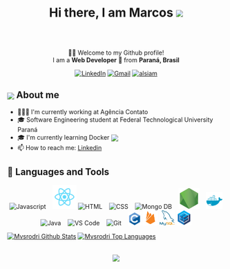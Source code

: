 <div align="center">
    <h1>Hi there, I am Marcos <img
            src="https://media.giphy.com/media/hvRJCLFzcasrR4ia7z/giphy.gif" width="32"></h1>
    <br/><br/>
    <p>🙏🏻 Welcome to my Github profile!<br />
        I am a <b>Web Developer</b> 🚀 from <b>Paraná, Brasil</b>
        </p>
    <div>
        <a href="https://www.linkedin.com/in/marcos-vinicius-dos-santos-rodrigues-1a2b39195/" target="_blank"><img alt="LinkedIn"
                src="https://img.shields.io/badge/linkedin-%230077B5.svg?&style=for-the-badge&logo=linkedin&logoColor=white" /></a>
        <a href="mailto:mvsrodri00@gmail.com" target="_blank"><img alt="Gmail"
                src="https://img.shields.io/badge/-Gmail-D14836?style=for-the-badge&logo=Gmail&logoColor=white" /></a>
        <a href="https://www.instagram.com/mvsrodri/" target="_blank"><img 
                src="https://img.shields.io/badge/Instagram-fe4164?style=for-the-badge&logo=instagram&logoColor=white" alt="alsiam" />
 </a> 
    </div>
</div>

<div>
    <div>
        <h2><img align="center"
                src="https://emojis.slackmojis.com/emojis/images/1584726375/8272/blob-cool.gif?1584726375" width="28" />
            About me</h2>
        <ul>
            <li> 👨🏻‍💻 I'm currently working at Agência Contato</li>
            <li> 🎓 Software Engineering student at Federal Technological University Paraná</li>
            <li> 🎓 I'm currently learning Docker <img align="center"
                    src="![docker](https://github.com/Mvsrodri/Mvsrodri/assets/38968106/2e3526ed-6197-421c-91c8-d06a105dc289)"
                    width="16" /></li>
            <li>📫 How to reach me: <a href="https://www.linkedin.com/in/marcos-vinicius-dos-santos-rodrigues-1a2b39195/" target="_blank">Linkedin</a></li>
        </ul>
    </div>
    <div>
        <h2>🧰 Languages and Tools</h2>
        <p align="center">        
            <img src="https://upload.wikimedia.org/wikipedia/commons/9/99/Unofficial_JavaScript_logo_2.svg" width="48"
                alt="Javascript" />&nbsp;&nbsp;&nbsp
            <img src="https://raw.githubusercontent.com/github/explore/80688e429a7d4ef2fca1e82350fe8e3517d3494d/topics/react/react.png"
                alt="React.js" width="55" />
            <img src="https://upload.wikimedia.org/wikipedia/commons/6/61/HTML5_logo_and_wordmark.svg" alt="HTML"
                width="48" />&nbsp;&nbsp;&nbsp
            <img src="https://upload.wikimedia.org/wikipedia/commons/d/d5/CSS3_logo_and_wordmark.svg" alt="CSS"
                width="35" />&nbsp;&nbsp;&nbsp
            <img src="https://avatars1.githubusercontent.com/u/45120?s=200&v=4" alt="Mongo DB"
                width="48" />&nbsp;&nbsp;&nbsp
            <img src="https://raw.githubusercontent.com/github/explore/80688e429a7d4ef2fca1e82350fe8e3517d3494d/topics/nodejs/nodejs.png"
                alt="Node.js" width="48" />&nbsp;&nbsp;&nbsp
            <img src="https://raw.githubusercontent.com/devicons/devicon/55609aa5bd817ff167afce0d965585c92040787a/icons/docker/docker-plain.svg" 
                alt="docker" width="38" height="38"/>
            <img src="https://cdn.jsdelivr.net/npm/programming-languages-logos@0.0.3/src/java/java_64x64.png" width="48"
                alt="Java" />&nbsp;&nbsp;&nbsp
            <img src="https://upload.wikimedia.org/wikipedia/commons/9/9a/Visual_Studio_Code_1.35_icon.svg" alt="VS Code" width="50" />&nbsp;&nbsp;&nbsp
            <img src="https://upload.wikimedia.org/wikipedia/commons/3/3f/Git_icon.svg" alt="Git"
                width="48" />&nbsp;&nbsp;&nbsp
            <img src="https://raw.githubusercontent.com/devicons/devicon/master/icons/c/c-original.svg" 
                alt="c" width="30" height="30"/>
            <img src="https://github.com/devicons/devicon/blob/master/icons/firebase/firebase-plain.svg" 
                alt="firebase" width="35" height="35"/>
            <img src="https://raw.githubusercontent.com/marcelodib/marcelodib/master/assets/mysql.png" 
                alt="mysql" width="35" height="35"/>
            <img src="https://github.com/devicons/devicon/blob/master/icons/sequelize/sequelize-original.svg" 
                alt="sequelize" width="35" height="35"/>
        </p>
    </div>
    <div>
      <a> 
        <a href="https://github.com/Mvsrodri"><img alt="Mvsrodri Github Stats" src="https://denvercoder1-github-readme-stats.vercel.app/api?username=Mvsrodri&show_icons=true&count_private=true&theme=react&border_color=7F3FBF&bg_color=0D1117&title_color=F85D7F&icon_color=F8D866" height="192px" width="49.5%"/></a>
      <a href="https://github.com/Mvsrodri"><img alt="Mvsrodri Top Languages" src="https://denvercoder1-github-readme-stats.vercel.app/api/top-langs/?username=Mvsrodri&langs_count=8&layout=compact&theme=react&border_color=7F3FBF&bg_color=0D1117&title_color=F85D7F&icon_color=F8D866" height="192px" width="49.5%"/>
  </a>
  <br/>
</a>
    </div>

</div>
<br/>
<br/>
<div align="center">
    <img src="https://komarev.com/ghpvc/?username=Mvsrodri&color=brightgreen&style=flat-square&label=PROFILE+VIEWS +"
        width="130" /><br />
</div>


